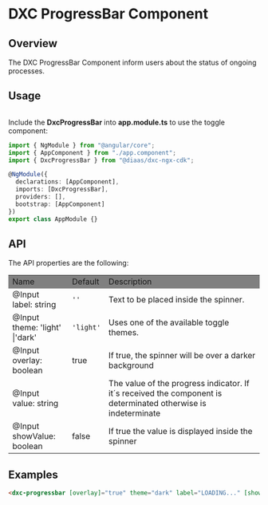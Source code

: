 # DXC ProgressBar Component

## Overview

The DXC ProgressBar Component inform users about the status of ongoing processes.

## Usage

```html
```

Include the **DxcProgressBar** into **app.module.ts** to use the toggle component:

```ts
import { NgModule } from "@angular/core";
import { AppComponent } from "./app.component";
import { DxcProgressBar } from "@diaas/dxc-ngx-cdk";

@NgModule({
  declarations: [AppComponent],
  imports: [DxcProgressBar],
  providers: [],
  bootstrap: [AppComponent]
})
export class AppModule {}
```

## API

The API properties are the following:

<table>
    <tr style="background-color: grey">
        <td>Name</td>
        <td>Default</td>
        <td>Description</td>
    </tr>
    <tr>
        <td>@Input<br>label: string</td>
        <td><code>''</code></td>
        <td>Text to be placed inside the spinner.</td>
    </tr>
    <tr>
        <td>@Input<br>theme: 'light' |'dark'</td>
        <td><code>'light'</code></td>
        <td>Uses one of the available toggle themes.</td>
    </tr>
    <tr>
        <td>@Input<br>overlay: boolean</td>
        <td>true</td>
        <td>If true, the spinner will be over a darker background</td>
    </tr>
    <tr>
        <td>@Input<br>value: string</td>
        <td><code></code></td>
        <td>The value of the progress indicator. If it´s received the component is determinated otherwise is indeterminate</td>
    </tr>
    <tr>
        <td>@Input<br>showValue: boolean</td>
        <td>false</td>
        <td>If true the value is displayed inside the spinner</td>
    </tr>
</table>

## Examples

```html
<dxc-progressbar [overlay]="true" theme="dark" label="LOADING..." [showValue]="true" value="75"></dxc-progressbar>

```
